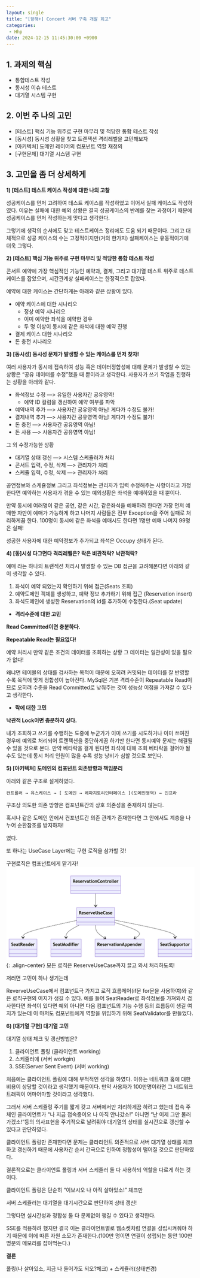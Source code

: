```yaml
---
layout: single
title: "[항해+] Concert 서버 구축 개발 회고"
categories: 
 - Hhp
date: 2024-12-15 11:45:30:00 +0900
---
```

## 1. 과제의 핵심

- 통합테스트 작성
- 동시성 이슈 테스트
- 대기열 시스템 구현

## 2. 이번 주 나의 고민

- [테스트] 핵심 기능 위주로 구현 마무리 및 적당한 통합 테스트 작성
- [동시성] 동시성 상황을 찾고 트랜젝션 격리레벨을 고민해보자
- [아키텍처] 도메인 레이어의 컴포넌트 역할 재정의
- [구현문제] 대기열 시스템 구현

## 3. 고민을 좀 더 상세하게

**1) [테스트] 테스트 케이스 작성에 대한 나의 고찰**

성공케이스를 먼저 고려하여 테스트 케이스를 작성하였고 이어서 실패 케이스도 작성하였다. 이유는 실패에 대한 예외 상황은 결국 성공케이스의 반례를 찾는 과정이기 때문에 성공케이스를 먼저 작성하는게 맞다고 생각한다.

그렇기에 생각의 순서에도 맞고 테스트케이스 정리에도 도움 되기 때문이다. 그리고 대체적으로 성공 케이스의 수는 고정적이지만(거의 한가지) 실패케이스는 유동적이기에 더욱 그렇다.

**2) [테스트] 핵심 기능 위주로 구현 마무리 및 적당한 통합 테스트 작성**

콘서트 예약에 가장 핵심적인 기능인 예약과, 결제, 그리고 대기열 테스트 위주로 테스트케이스를 잡았으며, 시간관계상 실패케이스는 한정적으로 잡았다. 

예약에 대한 케이스는 간단하게는 아래와 같은 상황이 있다.

- 예약 케이스에 대한 시나리오
    - 정상 예약 시나리오
    - 이미 예약한 좌석을 예약한 경우
    - 두 명 이상이 동시에 같은 좌석에 대한 예약 진행
- 결제 케이스 대한 시나리오
- 돈 충전 시나리오

**3) [동시성] 동시성 문제가 발생할 수 있는 케이스를 먼저 찾자!**

여러 사용자가 동시에 접속하여 성능 혹은 데이터정합성에 대해 문제가 발생할 수 있는 상황은 “공유 데이터를 수정”했을 때 뿐이라고 생각한다.  사용자가 쓰기 작업을 진행하는 상황을 아래와 같다.

- 좌석정보 수정 —> 유일한 사용자간 공유영역!
    - 예약 ID 컬럼을 갱신하여 예약 여부를 파악
- 예약내역 추가 —> 사용자간 공유영역 아님! 게다가 수정도 불가!
- 결제내역 추가 —> 사용자간 공유영역 아님! 게다가 수정도 불가!
- 돈 충전  —> 사용자간 공유영역 아님!
- 돈 사용 —> 사용자간 공유영역 아님!

그 외 수정가능한 상황

- 대기열 상태 갱신  —> 시스템 스케쥴러가 처리
- 콘서트 입력, 수정, 삭제  —> 관리자가 처리
- 스케쥴 입력, 수정, 삭제 —> 관리자가 처리

공연정보와 스케쥴정보 그리고 좌석정보는 관리자가 입력 수정해주는 사항이라고 가정한다면 예약하는 사용자가 겪을 수 있는 예외상황은 좌석을 예매하였을 때 뿐이다. 

만약 동시에 여러명이 같은 공연, 같은 시간, 같은좌석을 예매하려 한다면 가장 먼저 예매한 자만이 예매가 가능하게 하고 나머지 사람들은 전부 Exception을 주어 실패로 처리하게끔 한다. 100명이 동시에 같은 좌석을 예매시도 한다면 1명만 예매 나머지 99명은 실패!

성공한 사용자에 대한 예약정보가 추가되고 좌석은 Occupy 상태가 된다.

**4) [동]시성 다그면다 격리레벨은? 락은 비관적락? 낙관적락?**

예매 라는 하나의 트랜젝션 처리시 발생할 수 있는 DB 접근을 고려해본다면 아래와 같이 생각할 수 있다.

1. 좌석이 예약 되었는지 확인하기 위해 접근(Seats 조회)
2. 예약도메인 객체를 생성하고, 예약 정보 추가하기 위해 접근 (Reservation insert)
3. 좌석도메인에 생성한 Reservation의 id를 추가하여 수정한다.(Seat update)

- **격리수준에 대한 고민**

**Read Committed이면 충분하다.**

**Repeatable Read는 필요없다!**

예약 처리시 만약 같은 조건의 데이터를 조회하는 상황 그 데이터는 일관성이 있을 필요가 없다!

왜냐면 테이블의 상태를 검사하는 목적이 때문에 오히려 커밋되는 데이터를 잘 반영할 수록 목적에 맞게 정합성이 높아진다. MySql은 기본 격리수준이 Repeatable Read이므로 오히려 수준을 Read Committed로 낮춰주는 것이 성능상 이점을 가져갈 수 있다고 생각한다.

- **락에 대한 고민**

**낙관적 Lock이면 충분하지 싶다.**

내가 조회하고 쓰기를 수행하는 도중에 누군가가 이미 쓰기를 시도하거나 이미 쓰여진 경우에 예외로 처리되어 트랜젝션을 중단하게끔 하기만 한다면 동시예약 문제는 해결될 수 있을 것으로 본다. 만약 베타락을 걸게 된다면 좌석에 대해 조회 베타락을 걸어야 될 수도 있는데 동시 처리 인원이 많을 수록 성능 낭비가 심할 것으로 보인다.

**5) [아키텍처] 도메인의 컴포넌트 의존방향과 책임분리**

아래와 같은 구조로 설계하였다. 

```jsx
컨트롤러 → 유스케이스 → [ 도메인 → 레파지토리인터페이스 ](도메인영역) ← 인프라
```

구조상 의도한 의존 방향은 컴포넌트간의 상호 의존성을 존재하지 않는다. 

혹시나 같은 도메인 안에서 컨포넌트간 의존 관계가 존재한다면 그 안에서도 계층을 나누어 순환참조를 방지하자! 

였다.

또 하나는 UseCase Layer에는 구현 로직을 삼가할 것!

구현로직은 컴포넌트에게 맡기자!
![image-right](/assets/images/post/2024-12-15-hhp-server_review/diagram.png){: .align-center}
모든 로직은 ReserveUseCase까지 끌고 와서 처리하도록!

저러면 고민이 하나 생기는데 

ReverveUseCase에서 컴포넌트극 가지고 로직 흐름제어(if문 for문을 사용하여)와 같은 로직구현의 여지가 생길 수 있다. 예를 들어 SeatReader로 좌석정보를 가져와서 검사한다면 좌석이 있다면 예외 아니면 다음 컴포넌트의 기능 수행 등의 흐름등이 생길 여지가 있는데 이 마저도 컴포넌트에게 역할을 위임하기 위해 SeatValidator를 만들었다. 

**6) [대기열 구현] 대기열 고민**

대기열 상태 체크 및 갱신방법은?

1. 클라이언트 폴링 (클라이언트 working)
2. 스케쥴러에 (서버 workgin)
3. SSE(Server Sent Event) (서버 working)

처음에는 클라이언트 폴링에 대해 부적적인 생각을 하였다. 이유는 네트워크 홉에 대한 비용이 상당할 것이라고 생각했기 때문이다. 만약 사용자가 100만명이라면 그 네트워크 트래픽이 어마어마할 것이라고 생각했다.

그래서 서버 스케쥴링 주기를 짧게 갖고 서버에서만 처리하게끔 하려고 했는데 접속 주체인 클라이언트가 “나 지금 접속중이오 나 아직 안나갔소!” 아니면 “난 이제 그만 물러가겠소!”등의 의사표현을 주기적으로 날려줘야 대기열의 상태를 실시간으로 갱신할 수 있다고 판단하였다.

클라이언트 폴링만 존재한다면 문제는 클라리언트 의존적으로 서버 대기열 상태를 체크 하고 갱신하기 때문에 사용자간 순서 간극으로 인하여 정합성이 떨어질 것으로 판단하였다.

결론적으로는 클라이언트 폴링과 서버 스케쥴러 둘 다 사용하되 역할을 다르게 하는 것이다.

클라이언트 폴링은 단순히 “이보시오 나 아직 살아있소!” 체크만

서버 스케쥴러는 대기열을 대기시간으로 판단하여 상태 갱신!

그렇다면 실시간성과 정합성 둘 다 문제없이 챙길 수 있다고 생각한다.

SSE를 적용하려 했지만 결국 이는 클라이언트별로 웹소켓처럼 연결을 성립시켜줘야 하기 때문에 이에 따른 자원 소모가 존재한다.(100만 명이면 연결이 성립되는 동안 100만명분의 메모리를 잡아먹는다.)

**결론** 

폴링(나 살아있소, 지금 나 들어가도 되오?체크) + 스케쥴러(상태변경)